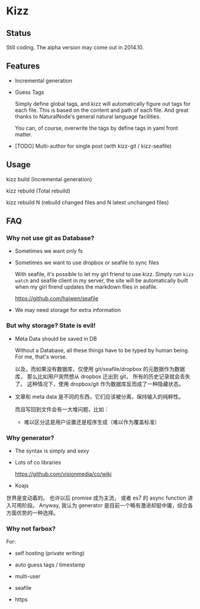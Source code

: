 # Kizz

## Status

Still coding. The alpha version may come out in 2014.10.

## Features

- Incremental generation

- Guess Tags

    Simply define global tags, and kizz will automatically figure out tags for each file. This is based on the content and path of each file. And great thanks to NaturalNode's general natural language facilities.

    You can, of course, overwrite the tags by define tags in yaml front matter.

- [TODO] Multi-author for single post (with kizz-git / kizz-seafile)

## Usage

kizz build (Incremental generation)

kizz rebuild (Total rebuild)

kizz rebuild N (rebuild changed files and  N latest unchanged files)

## FAQ

### Why not use git as Database?

- Sometimes we want only fs

- Sometimes we want to use dropbox or seafile to sync files

    With seafile, it's possible to let my girl friend to use kizz. Simply run `kizz watch` and seafile client in my server, the site will be automatically built when my girl firend updates the markdown files in seafile.

    https://github.com/haiwen/seafile

- We may need storage for extra information

### But why storage? State is evil!

- Meta Data should be saved in DB

    Without a Database, all these things have to be typed by human being.
    For me, that's worse.

    以及，而如果没有数据库，仅使用 git/seafile/dropbox 的元数据作为数据库，
    那么比如用户突然想从 dropbox 迁出到 git，
    所有的历史记录就会丢失了。
    这种情况下，使用 dropbox/git 作为数据库反而成了一种隐藏状态。

- 文章和 meta data 是不同的东西，它们应该被分离，保持输入的纯粹性。

    而且写回到文件会有一大堆问题，比如：

    - 难以区分这是用户设置还是程序生成（难以作为覆盖标准）

### Why generator?

- The syntax is simply and sexy

- Lots of co libraries

    https://github.com/visionmedia/co/wiki

- Koajs

世界是变动着的。
也许以后 promise 成为主流，
或者 es7 的 async function 进入可用阶段。
Anyway, 我认为 generator 是目前一个略有激进却挺中庸，综合各方面优势的一种选择。

### Why not farbox?

For:

- self hosting (private writing)

- auto guess tags / timestamp

- multi-user

- seafile

- https


